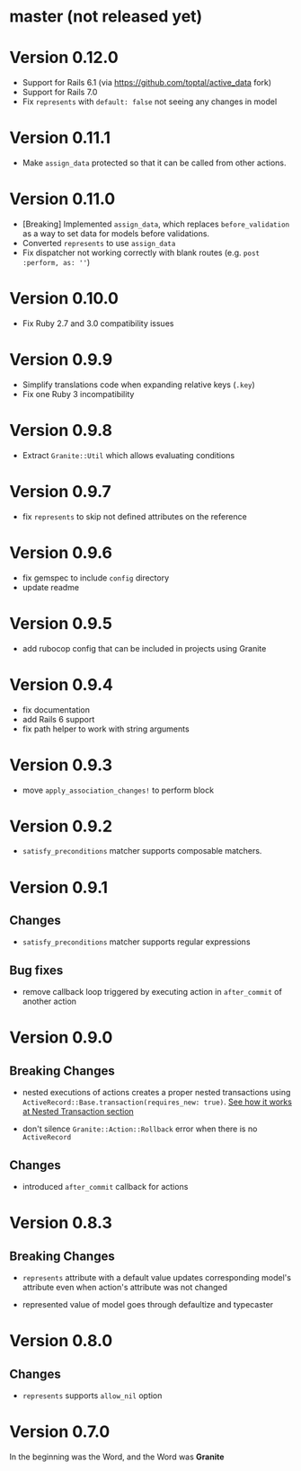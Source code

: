 # master (not released yet)

# Version 0.12.0

* Support for Rails 6.1 (via https://github.com/toptal/active_data fork)
* Support for Rails 7.0
* Fix `represents` with `default: false` not seeing any changes in model

# Version 0.11.1

* Make `assign_data` protected so that it can be called from other actions.

# Version 0.11.0

* [Breaking] Implemented `assign_data`, which replaces `before_validation` as a way to set data for models before validations.
* Converted `represents` to use `assign_data`
* Fix dispatcher not working correctly with blank routes (e.g. `post :perform, as: ''`)

# Version 0.10.0

* Fix Ruby 2.7 and 3.0 compatibility issues

# Version 0.9.9

* Simplify translations code when expanding relative keys (`.key`)
* Fix one Ruby 3 incompatibility

# Version 0.9.8

* Extract `Granite::Util` which allows evaluating conditions

# Version 0.9.7

* fix `represents` to skip not defined attributes on the reference

# Version 0.9.6

* fix gemspec to include `config` directory
* update readme

# Version 0.9.5

* add rubocop config that can be included in projects using Granite

# Version 0.9.4

* fix documentation
* add Rails 6 support
* fix path helper to work with string arguments

# Version 0.9.3

* move `apply_association_changes!` to perform block

# Version 0.9.2

* `satisfy_preconditions` matcher supports composable matchers.

# Version 0.9.1

## Changes

* `satisfy_preconditions` matcher supports regular expressions

## Bug fixes

* remove callback loop triggered by executing action in `after_commit` of another action

# Version 0.9.0

## Breaking Changes

* nested executions of actions creates a proper nested transactions using `ActiveRecord::Base.transaction(requires_new: true)`. [See how it works at Nested Transaction section](https://api.rubyonrails.org/classes/ActiveRecord/Transactions/ClassMethods.html)

* don't silence `Granite::Action::Rollback` error when there is no `ActiveRecord`

## Changes

* introduced `after_commit` callback for actions

# Version 0.8.3

## Breaking Changes

* `represents` attribute with a default value updates corresponding model's attribute even when action's attribute was not changed

* represented value of model goes through defaultize and typecaster

# Version 0.8.0

## Changes

* `represents` supports `allow_nil` option

# Version 0.7.0

In the beginning was the Word, and the Word was **Granite**
